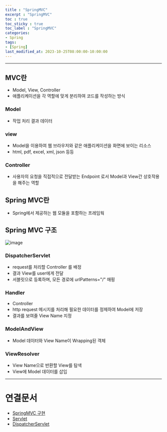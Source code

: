 ```yaml
---
title : "SpringMVC"
excerpt : "SpringMVC"
toc : true
toc_sticky : true
toc_label : "SpringMVC"
categories:
- Spring
tags:
- [Spring]
last_modified_at: 2023-10-25T08:00:00-10:00:00
---
```

  
---
  
## MVC란
- Model, View, Controller
- 애플리케이션을 각 역할에 맞게 분리하여 코드를 작성하는 방식
  
### Model
- 작업 처리 결과 데이터
  
### view
- Model을 이용하여 웹 브라우저와 같은 애플리케이션을 화면에 보이는 리소스
- html, pdf, excel, xml, json  등등
  
### Controller
- 사용자의 요청을 직접적으로 전달받는 Endpoint 로서 Model과 View간 상호작용을 해주는 역할
  
## Spring MVC란
- Spring에서 제공하는 웹 모듈을 포함하는 프레임웍
  
## Spring MVC 구조
  
![image](../../assets/images/SpringMVCStructure.png)
  
### DispatcherServlet
- request를 처리할 Controller 를 배정
- 결과 View를 user에게 전달
- 서블릿으로 등록하며, 모든 경로에 urlPatterns="/" 매핑
  
### Handler
- Controller
- http request 메시지를 처리해 필요한 데이터를 정제하여 Model에 저장
- 결과를 보여줄 View Name 지정
  
### ModelAndView
- Model 데이터와 View Name이 Wrapping된 객체
  
### ViewResolver
- View Name으로 반환할 View를 탐색
- View에 Model 데이터를 삽입

---
  
# 연결문서
- [SpringMVC 구현](../../spring/spring-SpringMVC-구현)
- [Servlet](../../spring/spring-Servlet)
- [DispatcherServlet](../../spring/spring-DispatcherServlet)